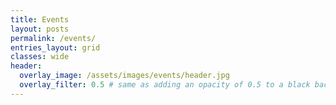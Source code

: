 ```yaml
---
title: Events
layout: posts
permalink: /events/
entries_layout: grid
classes: wide
header:
  overlay_image: /assets/images/events/header.jpg
  overlay_filter: 0.5 # same as adding an opacity of 0.5 to a black background
---
```



